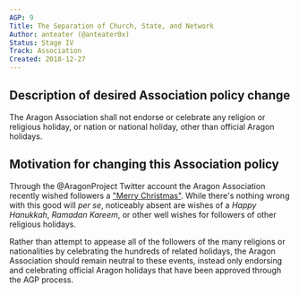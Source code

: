```yaml
---
AGP: 9
Title: The Separation of Church, State, and Network
Author: anteater (@anteater0x)
Status: Stage IV
Track: Association
Created: 2018-12-27
---
```


## Description of desired Association policy change

The Aragon Association shall not endorse or celebrate any religion or religious holiday, or nation or national holiday, other than official Aragon holidays.

## Motivation for changing this Association policy

Through the @AragonProject Twitter account the Aragon Association recently wished followers a ["Merry Christmas"](https://twitter.com/AragonProject/status/1077478103478358018). While there's nothing wrong with this good will _per se_, noticeably absent are wishes of a _Happy Hanukkah_, _Ramadan Kareem_, or other well wishes for followers of other religious holidays. 

Rather than attempt to appease all of the followers of the many religions or nationalities by celebrating the hundreds of related holidays, the Aragon Association should remain neutral to these events, instead only endorsing and celebrating official Aragon holidays that have been approved through the AGP process.

